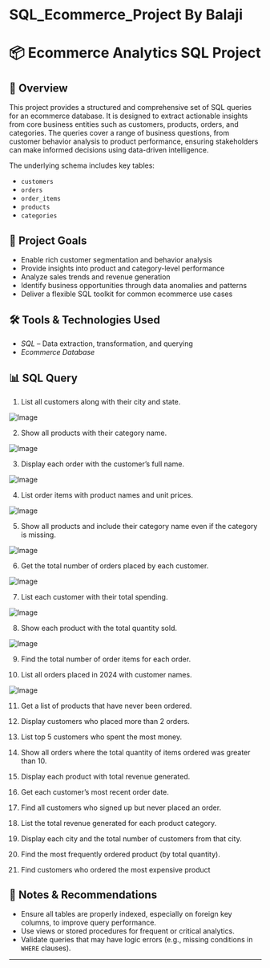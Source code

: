 # SQL_Ecommerce_Project By Balaji
# 📦 Ecommerce Analytics SQL Project

## 📖 Overview

This project provides a structured and comprehensive set of SQL queries for an ecommerce database. It is designed to extract actionable insights from core business entities such as customers, products, orders, and categories. The queries cover a range of business questions, from customer behavior analysis to product performance, ensuring stakeholders can make informed decisions using data-driven intelligence.

The underlying schema includes key tables:
- `customers`
- `orders`
- `order_items`
- `products`
- `categories`

## 🎯 Project Goals

- Enable rich customer segmentation and behavior analysis
- Provide insights into product and category-level performance
- Analyze sales trends and revenue generation
- Identify business opportunities through data anomalies and patterns
- Deliver a flexible SQL toolkit for common ecommerce use cases

## 🛠️ Tools & Technologies Used
- *SQL* – Data extraction, transformation, and querying
- *Ecommerce Database* 



## 📊 SQL Query 

  1. List all customers along with their city and state.

![Image](https://github.com/user-attachments/assets/605f719c-8ab2-424e-8625-7f873293e41f) 

  2. Show all products with their category name.

![Image](https://github.com/user-attachments/assets/d7c1ef53-d588-4593-b863-5c70ea9cd475)

  3. Display each order with the customer’s full name.

![Image](https://github.com/user-attachments/assets/c4454884-8e7e-4a36-8045-05613e37a776)
    
  4. List order items with product names and unit prices.

![Image](https://github.com/user-attachments/assets/06f0893b-1164-4422-a751-48b4703ccbd9)
   
  5. Show all products and include their category name even if the category is missing.

![Image](https://github.com/user-attachments/assets/7beb67cf-5c7e-4961-a14f-0a4778f78685)
   
  6. Get the total number of orders placed by each customer.

![Image](https://github.com/user-attachments/assets/92356125-47f8-4312-97db-10c8ed8218a4)
   
  7. List each customer with their total spending.

![Image](https://github.com/user-attachments/assets/6cfb9a61-17c9-431d-af83-8d8aa3734630)
   
  8. Show each product with the total quantity sold.

![Image](https://github.com/user-attachments/assets/ca489c61-0a75-4b8d-aeba-179886917db8)
   
  9. Find the total number of order items for each order.

   
  10. List all orders placed in 2024 with customer names.

![Image](https://github.com/user-attachments/assets/69d42643-f883-4442-947d-96134e7c5993)
   
  11. Get a list of products that have never been ordered.

   
  12. Display customers who placed more than 2 orders.

   
  13. List top 5 customers who spent the most money.

   
  14. Show all orders where the total quantity of items ordered was greater than 10.

   
  15. Display each product with total revenue generated.

   
  16. Get each customer’s most recent order date.

   
  17. Find all customers who signed up but never placed an order.

   
  18. List the total revenue generated for each product category.

   
  19. Display each city and the total number of customers from that city.

   
  20. Find the most frequently ordered product (by total quantity).

   
  21. Find customers who ordered the most expensive product








## 📝 Notes & Recommendations

- Ensure all tables are properly indexed, especially on foreign key columns, to improve query performance.
- Use views or stored procedures for frequent or critical analytics.
- Validate queries that may have logic errors (e.g., missing conditions in `WHERE` clauses).

---


